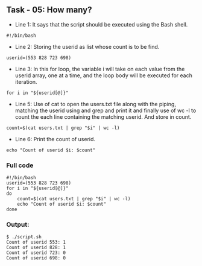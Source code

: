 ##   Task - 05: How many?
 - Line 1: It says that the script should be executed using the Bash shell.
 ```
 #!/bin/bash
 ```
 - Line 2: Storing the userid as list whose count is to be find.
```
userid=(553 828 723 698)
```
 - Line 3: In this for loop, the variable i will take on each value from the userid array, one at a time, and the loop body will be executed for each iteration.
```
for i in "${userid[@]}"
```

 - Line 5: Use of cat to open the users.txt file along with the piping, matching the userid using and grep and print it and finally use of wc -l to count the each line containing the matching userid. And store in count.
 ```
 count=$(cat users.txt | grep "$i" | wc -l)
 ```
- Line 6: Print the count of userid.
```
echo "Count of userid $i: $count"
```


### Full code 
```
#!/bin/bash
userid=(553 828 723 698)
for i in "${userid[@]}"
do 
    count=$(cat users.txt | grep "$i" | wc -l)
    echo "Count of userid $i: $count"
done
```
### Output:
```
$ ./script.sh 
Count of userid 553: 1
Count of userid 828: 1
Count of userid 723: 0
Count of userid 698: 0
```